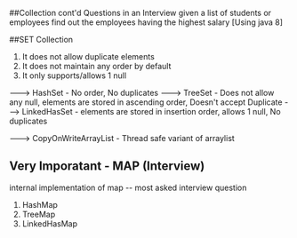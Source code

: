 ##Collection cont'd
Questions in an Interview
given a list of students or employees
find out the employees having the highest salary [Using java 8]

##SET Collection
1. It does not allow duplicate elements
2. It does not maintain any order by default
3. It only supports/allows 1 null

---> HashSet - No order, No duplicates
---> TreeSet - Does not allow any null, elements are stored in ascending order, Doesn't accept Duplicate
---> LinkedHasSet - elements are stored in insertion order, allows 1 null, No duplicates

---> CopyOnWriteArrayList - Thread safe variant of arraylist

## Very Imporatant - MAP (Interview)
internal implementation of map -- most asked interview question

1. HashMap
2. TreeMap
3. LinkedHasMap


